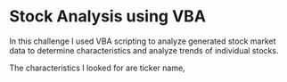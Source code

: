 # Stock Analysis using VBA

In this challenge I used VBA scripting to analyze generated stock market data to determine characteristics and analyze trends of individual stocks.

The characteristics I looked for are ticker name, 
